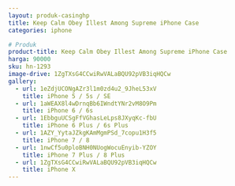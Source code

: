 ```yaml
---
layout: produk-casinghp
title: Keep Calm Obey Illest Among Supreme iPhone Case
categories: iphone

# Produk
product-title: Keep Calm Obey Illest Among Supreme iPhone Case
harga: 90000
sku: hn-1293
image-drive: 1ZgTXsG4CCwiRwVALaBQU92pVB3iqHQCw
gallery:
  - url: 1eZdjUCONgAZr3l1m0zd4u2_9JheL53xV
    title: iPhone 5 / 5s / SE
  - url: 1aWEAX8l4wDrnqBb6IWndtYNr2vM8O9Pm
    title: iPhone 6 / 6s
  - url: 1EbbguUCSgFfVGhasLeLps8JXyqKc-fbU
    title: iPhone 6 Plus / 6s Plus
  - url: 1AZY_YytaJZkgKAmMgmPSd_7copu1H3f5
    title: iPhone 7 / 8
  - url: 1nwCf5u0ploBNH0NUogWocuEnyib-YZOY
    title: iPhone 7 Plus / 8 Plus
  - url: 1ZgTXsG4CCwiRwVALaBQU92pVB3iqHQCw
    title: iPhone X
---
```

